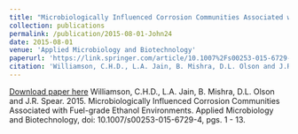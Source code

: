 ```yaml
---
title: "Microbiologically Influenced Corrosion Communities Associated with Fuel-grade Ethanol Environments"
collection: publications
permalink: /publication/2015-08-01-John24
date: 2015-08-01
venue: 'Applied Microbiology and Biotechnology'
paperurl: 'https://link.springer.com/article/10.1007%2Fs00253-015-6729-4'
citation: 'Williamson, C.H.D., L.A. Jain, B. Mishra, D.L. Olson and J.R. Spear.  2015.  Microbiologically Influenced Corrosion Communities Associated with Fuel-grade Ethanol Environments.  Applied Microbiology and Biotechnology, doi: 10.1007/s00253-015-6729-4, pgs. 1 - 13.'
---
```


<a href='https://link.springer.com/article/10.1007%2Fs00253-015-6729-4'>Download paper here</a>
Williamson, C.H.D., L.A. Jain, B. Mishra, D.L. Olson and J.R. Spear.  2015.  Microbiologically Influenced Corrosion Communities Associated with Fuel-grade Ethanol Environments.  Applied Microbiology and Biotechnology, doi: 10.1007/s00253-015-6729-4, pgs. 1 - 13.
